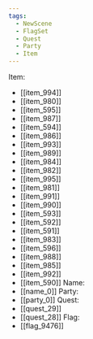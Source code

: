 ```yaml
---
tags:
  - NewScene
  - FlagSet
  - Quest
  - Party
  - Item
---
```

Item:
- [[item_994]]
- [[item_980]]
- [[item_595]]
- [[item_987]]
- [[item_594]]
- [[item_986]]
- [[item_993]]
- [[item_989]]
- [[item_984]]
- [[item_982]]
- [[item_995]]
- [[item_981]]
- [[item_991]]
- [[item_990]]
- [[item_593]]
- [[item_592]]
- [[item_591]]
- [[item_983]]
- [[item_596]]
- [[item_988]]
- [[item_985]]
- [[item_992]]
- [[item_590]]
Name:
- [[name_0]]
Party:
- [[party_0]]
Quest:
- [[quest_29]]
- [[quest_28]]
Flag:
- [[flag_9476]]
